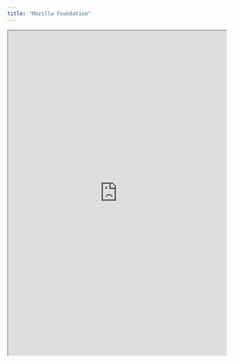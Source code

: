 ```yaml
---
title: "Mozilla Foundation"
---
```



<iframe height="750" width="100%" src="https://ewelton.github.io/ktest/wiki.html#Mozilla%20Foundation"></iframe>
